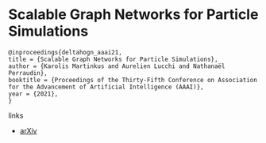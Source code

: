 # Scalable Graph Networks for Particle Simulations

```
@inproceedings{deltahogn_aaai21,
title = {Scalable Graph Networks for Particle Simulations},
author = {Karolis Martinkus and Aurelien Lucchi and Nathanaël Perraudin},
booktitle = {Proceedings of the Thirty-Fifth Conference on Association for the Advancement of Artificial Intelligence (AAAI)},
year = {2021},
}
```

links
- [arXiv](https://arxiv.org/abs/2010.06948)
